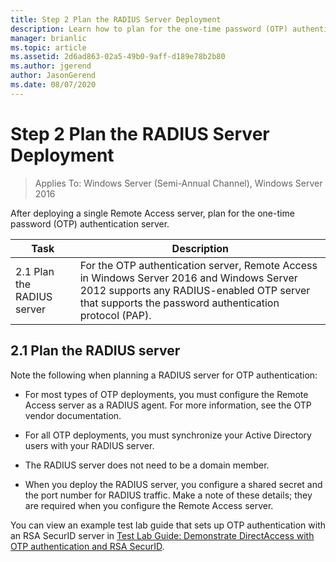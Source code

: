 ```yaml
---
title: Step 2 Plan the RADIUS Server Deployment
description: Learn how to plan for the one-time password (OTP) authentication server.
manager: brianlic
ms.topic: article
ms.assetid: 2d6ad863-02a5-49b0-9aff-d189e78b2b80
ms.author: jgerend
author: JasonGerend
ms.date: 08/07/2020
---
```

# Step 2 Plan the RADIUS Server Deployment

>Applies To: Windows Server (Semi-Annual Channel), Windows Server 2016

After deploying a single Remote Access server, plan for the one-time password (OTP) authentication server.

|Task|Description|
|----|--------|
|2.1 Plan the RADIUS server|For the OTP authentication server, Remote Access in  Windows Server 2016 and Windows Server 2012 supports any RADIUS-enabled OTP server that supports the password authentication protocol (PAP).|

## <a name="BKMK_1.1"></a>2.1 Plan the RADIUS server
Note the following when planning a RADIUS server for OTP authentication:

-   For most types of OTP deployments, you must configure the Remote Access server as a RADIUS agent. For more information, see the OTP vendor documentation.

-   For all OTP deployments, you must synchronize your Active Directory users with your RADIUS server.

-   The RADIUS server does not need to be a domain member.

-   When you deploy the RADIUS server, you configure a shared secret and the port number for RADIUS traffic. Make a note of these details; they are required when you configure the Remote Access server.

You can view an example test lab guide that sets up OTP authentication with an RSA SecurID server in [Test Lab Guide: Demonstrate DirectAccess with OTP authentication and RSA SecurID](../../../directaccess/tlg-otp-securid/test-lab-guide-demonstrate-directaccess-with-otp-authentication-and-rsa-securid.md).



